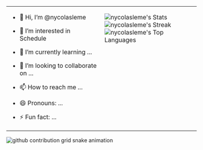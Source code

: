 <table border="0px">
  <tr>
    <td valign="top" width="50%">
      
- 👋 Hi, I’m @nycolasleme 
- 👀 I’m interested in Schedule
- 🌱 I’m currently learning ...  
- 💞️ I’m looking to collaborate on ...  
- 📫 How to reach me ...  
- 😄 Pronouns: ...  
- ⚡ Fun fact: ...  

    </td>
    <td valign="top" width="50%">

  ![nycolasleme's Stats](https://github-readme-stats.vercel.app/api?username=nycolasleme&theme=dark&show_icons=true&hide_border=false&count_private=true)  
  ![nycolasleme's Streak](https://github-readme-streak-stats.herokuapp.com/?user=nycolasleme&theme=dark&hide_border=false)  
  ![nycolasleme's Top Languages](https://github-readme-stats.vercel.app/api/top-langs/?username=nycolasleme&theme=dark&show_icons=true&hide_border=false&layout=compact)  

    </td>
  </tr>
</table>

<picture>
  <source media="(prefers-color-scheme: dark)" srcset="https://raw.githubusercontent.com/nycolasleme/nycolasleme/output/github-contribution-grid-snake-dark.svg">
  <source media="(prefers-color-scheme: light)" srcset="https://raw.githubusercontent.com/nycolasleme/nycolasleme/output/github-contribution-grid-snake.svg">
  <img alt="github contribution grid snake animation" src="https://raw.githubusercontent.com/nycolasleme/nycolasleme/output/github-contribution-grid-snake.svg">
</picture>
